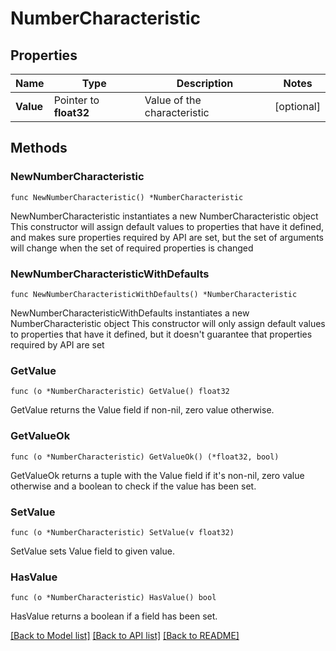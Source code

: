 # NumberCharacteristic

## Properties

Name | Type | Description | Notes
------------ | ------------- | ------------- | -------------
**Value** | Pointer to **float32** | Value of the characteristic | [optional] 

## Methods

### NewNumberCharacteristic

`func NewNumberCharacteristic() *NumberCharacteristic`

NewNumberCharacteristic instantiates a new NumberCharacteristic object
This constructor will assign default values to properties that have it defined,
and makes sure properties required by API are set, but the set of arguments
will change when the set of required properties is changed

### NewNumberCharacteristicWithDefaults

`func NewNumberCharacteristicWithDefaults() *NumberCharacteristic`

NewNumberCharacteristicWithDefaults instantiates a new NumberCharacteristic object
This constructor will only assign default values to properties that have it defined,
but it doesn't guarantee that properties required by API are set

### GetValue

`func (o *NumberCharacteristic) GetValue() float32`

GetValue returns the Value field if non-nil, zero value otherwise.

### GetValueOk

`func (o *NumberCharacteristic) GetValueOk() (*float32, bool)`

GetValueOk returns a tuple with the Value field if it's non-nil, zero value otherwise
and a boolean to check if the value has been set.

### SetValue

`func (o *NumberCharacteristic) SetValue(v float32)`

SetValue sets Value field to given value.

### HasValue

`func (o *NumberCharacteristic) HasValue() bool`

HasValue returns a boolean if a field has been set.


[[Back to Model list]](../README.md#documentation-for-models) [[Back to API list]](../README.md#documentation-for-api-endpoints) [[Back to README]](../README.md)


